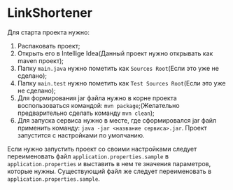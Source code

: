 # LinkShortener
Для старта проекта нужно:
1) Распаковать проект;
2) Открыть его в Intellige Idea(Данный проект нужно открывать как maven проект);
3) Папку `main.java` нужно пометить как `Sources Root`(Если это уже не сделано);
4) Папку `main.test` нужно пометить как `Test Sources Root`(Если это уже не сделано);
5) Для формирования jar файла нужно в корне проекта воспользоваться командой: `mvn package`;(Желательно предварительно сделать команду `mvn clean`);
6) Для запуска сервиса нужно в месте, где сформировался jar файл применить команду: `java -jar <название сервиса>.jar`. Проект запустится с настройками по умолчанию.

Если нужно запустить проект со своими настройками следует переименовать файл `application.properties.sample` в `application.properties` и выставить в нем те значения параметров, которые нужны. Существующий файл же следует переименовать в `application.properties.sample`.
